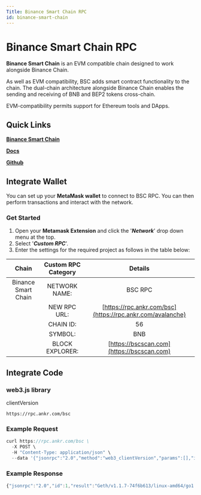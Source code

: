 ```yaml
---
Title: Binance Smart Chain RPC
id: binance-smart-chain
---
```


# Binance Smart Chain RPC

**Binance Smart Chain** is an EVM compatible chain designed to work alongside Binance Chain. 

As well as EVM compatibility, BSC adds smart contract functionality to the chain. The dual-chain architecture alongside Binance Chain enables the sending and receiving of BNB and BEP2 tokens cross-chain.&#x20;

EVM-compatibility permits support for Ethereum tools and DApps.&#x20;

## Quick Links

[**Binance Smart Chain**](https://www.binance.org/en/smartChain)

[**Docs**](https://docs.binance.org/smart-chain/guides/bsc-intro.html)

[**Github**](https://github.com/binance-chain)

## Integrate Wallet

You can set up your **MetaMask wallet** to connect to BSC RPC. You can then perform transactions and interact with the network.

### Get Started

1. Open your **Metamask Extension** and click the '_**Network**_' drop down menu at the top.
2. Select '_**Custom RPC**_'.
3. Enter the settings for the required project as follows in the table below:



|        Chain        | Custom RPC Category |                           Details                          |
| :-----------------: | :-----------------: | :--------------------------------------------------------: |
| Binance Smart Chain |    NETWORK NAME:    |                           BSC RPC                          |
|                     |     NEW RPC URL:    | [https://rpc.ankr.com/bsc](https://rpc.ankr.com/avalanche) |
|                     |      CHAIN ID:      |                             56                             |
|                     |       SYMBOL:       |                             BNB                            |
|                     |   BLOCK EXPLORER:   |         [https://bscscan.com](https://bscscan.com)         |



## Integrate Code

### web3.js library

clientVersion

```
https://rpc.ankr.com/bsc
```

### Example Request

```javascript
curl https://rpc.ankr.com/bsc \
  -X POST \
  -H "Content-Type: application/json" \
  --data '{"jsonrpc":"2.0","method":"web3_clientVersion","params":[],"id":1}'
```

### Example Response

```javascript
{"jsonrpc":"2.0","id":1,"result":"Geth/v1.1.7-74f6b613/linux-amd64/go1.16.10"}
```
